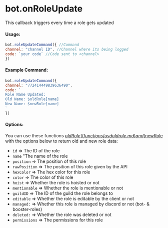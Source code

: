# bot.onRoleUpdate

This callback triggers every time a role gets updated

#### Usage:

```javascript
bot.roleUpdateCommand({ //Command
channel: "channel ID", //Channel where its being logged
code: `your code` //Code sent to <channel>
})
```

#### Example Command:

```javascript
bot.roleUpdateCommand({ 
channel: "772414449839636490", 
code: `
Role Name Updated:
Old Name: $oldRole[name]
New Name: $newRole[name]
`
})
```

#### Options:

You can use these functions [$oldRole](functions/usdoldrole.md) and [$newRole](functions/usdnewrole.md) with the options below to return old and new role data:

* `id` =&gt; The ID of the role
* `name` "The name of the role
* `position` =&gt; The position of this role
* `rawPosition` =&gt; The position of this role given by the API
* `hexColor` =&gt; The hex color for this role
* `color` =&gt; The color of this role
* `hoist` =&gt; Whether the role is hoisted or not
* `mentionable` =&gt; Whether the role is mentionable or not
* `guildID` =&gt; The ID of the guild the role belongs to
* `editable` =&gt; Whether the role is editable by the client or not
* `managed:` =&gt; Whether this role is managed by discord or not \(bot- & booster-roles\)
* `deleted:` =&gt; Whether the role was deleted or not
* `permissions` =&gt; The permissions for this role



